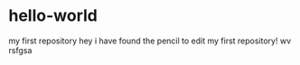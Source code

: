 # hello-world
my first repository
hey i have found the pencil to edit my first repository! wv rsfgsa

